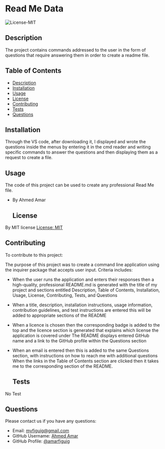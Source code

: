  # Read Me Data
 
![License-MIT](https://img.shields.io/badge/License-MIT-blue.svg)
  
  
  ## Description
  
 The project contains commands addressed to the user in the form of questions that require answering them in order to create a readme file.
  
  ## Table of Contents
  
  - [Description](#description)
  - [Installation](#installation)
  - [Usage](#usage)
  - [License](#license)
  - [Contributing](#contributing)
  - [Tests](#tests)
  - [Questions](#questions)
  
  ## Installation
  
Through the VS code, after downloading it, I displayed and wrote the questions inside the menus by entering it in the cmd reader and writing specific commands to answer the questions and then displaying them as a request to create a file.
  
  ## Usage
  
The code of this project can be used to create any professional Read Me file.
- By Ahmed Amar
  
  ## License
  
By MIT license [License: MIT](https://opensource.org/licenses/MIT)

  ## Contributing
  
  To contribute to this project:
  
  The purpose of this project was to create a command line application using the inquirer package that accepts user input. Criteria includes:

- When the user runs the application and enters their responses then a high-quality, professional README.md is generated with the title of my project and sections entitled Description, Table of Contents, Installation, Usage, License, Contributing, Tests, and Questions
- When a title, description, installation instructions, usage information, contribution guidelines, and test instructions are entered this will be added to appropriate sections of the README
- When a licence is chosen then the corresponding badge is added to the top and the licence section is generated that explains which license the application is covered under
The README displays entered GitHub name and a link to the GitHub profile within the Questions section
- When an email is entered then this is added to the same Questions section, with instructions on how to reach me with additional questions
When the links in the Table of Contents section are clicked then it takes me to the corresponding section of the README.

  
  ## Tests
  
No Test 
  
  ## Questions
  Please contact us if you have any questions: 
  - Email: myfiguig@gmail.com
  - GitHub Username: [Ahmed Amar](https://github.com/amarfiguig)
  - GitHub Profile: [@amarfiguig](https://github.com/amarfiguig)

